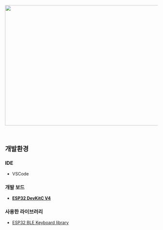 <br>
<p align="center">
   <img src="https://user-images.githubusercontent.com/70312248/170040286-51f45a65-da3a-4816-b337-e60f95593177.png" width="874" height="395"/>  
</p> 
<br>

## 개발환경
### IDE
* VSCode 

### 개발 보드
* [**ESP32 DevKitC V4**](https://docs.espressif.com/projects/esp-idf/en/latest/esp32/hw-reference/esp32/get-started-devkitc.html) 

### 사용한 라이브러리
* [ESP32 BLE Keyboard library](https://github.com/T-vK/ESP32-BLE-Keyboard)
